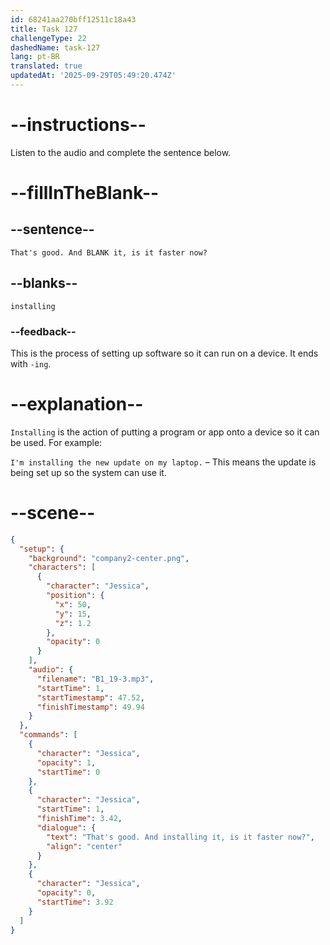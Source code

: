```yaml
---
id: 68241aa270bff12511c18a43
title: Task 127
challengeType: 22
dashedName: task-127
lang: pt-BR
translated: true
updatedAt: '2025-09-29T05:49:20.474Z'
---
```


<!-- (Audio) Jessica: That's good. And installing it, is it faster now? -->

# --instructions--

Listen to the audio and complete the sentence below.

# --fillInTheBlank--

## --sentence--

`That's good. And BLANK it, is it faster now?`

## --blanks--

`installing`

### --feedback--

This is the process of setting up software so it can run on a device. It ends with `-ing`.

# --explanation--

`Installing` is the action of putting a program or app onto a device so it can be used. For example:  

`I'm installing the new update on my laptop.` – This means the update is being set up so the system can use it.

# --scene--

```json
{
  "setup": {
    "background": "company2-center.png",
    "characters": [
      {
        "character": "Jessica",
        "position": {
          "x": 50,
          "y": 15,
          "z": 1.2
        },
        "opacity": 0
      }
    ],
    "audio": {
      "filename": "B1_19-3.mp3",
      "startTime": 1,
      "startTimestamp": 47.52,
      "finishTimestamp": 49.94
    }
  },
  "commands": [
    {
      "character": "Jessica",
      "opacity": 1,
      "startTime": 0
    },
    {
      "character": "Jessica",
      "startTime": 1,
      "finishTime": 3.42,
      "dialogue": {
        "text": "That's good. And installing it, is it faster now?",
        "align": "center"
      }
    },
    {
      "character": "Jessica",
      "opacity": 0,
      "startTime": 3.92
    }
  ]
}
```
